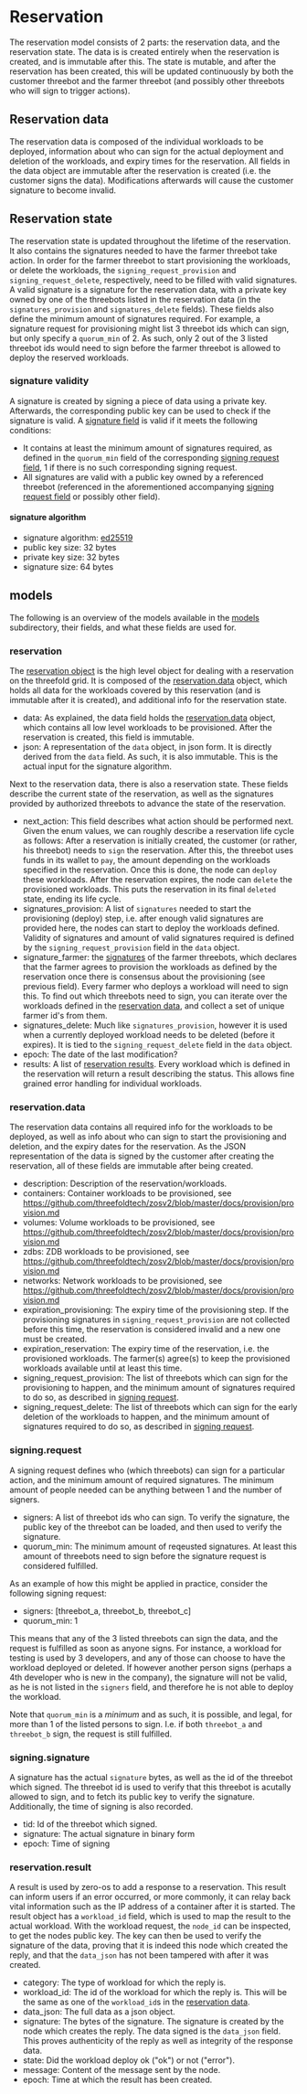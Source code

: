 # Reservation

The reservation model consists of 2 parts: the reservation data, and the
reservation state. The data is is created entirely when the reservation is created,
and is immutable after this. The state is mutable, and after the reservation has been
created, this will be updated continuously by both the customer threebot and the farmer
threebot (and possibly other threebots who will sign to trigger actions).

## Reservation data

The reservation data is composed of the individual workloads to be deployed, information
about who can sign for the actual deployment and deletion of the workloads, and expiry
times for the reservation. All fields in the data object are immutable after the
reservation is created (i.e. the customer signs the data). Modifications afterwards
will cause the customer signature to become invalid.

## Reservation state

The reservation state is updated throughout the lifetime of the reservation. It also
contains the signatures needed to have the farmer threebot take action. In order for
the farmer threebot to start provisioning the workloads, or delete the workloads,
the `signing_request_provision` and `signing_request_delete`, respectively, need to be filled with
valid signatures. A valid signature is a signature for the reservation data, with a
private key owned by one of the threebots listed in the reservation data (in the
`signatures_provision` and `signatures_delete` fields). These fields also define
the minimum amount of signatures required. For example, a signature request for
provisioning might list 3 threebot ids which can sign, but only specify a `quorum_min`
of 2. As such, only 2 out of the 3 listed threebot ids would need to sign before the
farmer threebot is allowed to deploy the reserved workloads.

### signature validity

A signature is created by signing a piece of data using a private key. Afterwards,
the corresponding public key can be used to check if the signature is valid. A
[signature field](#signingsignature) is valid if it meets the following conditions:

- It contains at least the minimum amount of signatures required, as defined in
the `quorum_min` field of the corresponding [signing request field](#signingrequest), 1 if there is no such
corresponding signing request.
- All signatures are valid with a public key owned by a referenced threebot (referenced
in the aforementioned accompanying [signing request field](#signingrequest) or possibly other field).

#### signature algorithm

- signature algorithm: [ed25519](https://ed25519.cr.yp.to/)
- public key size: 32 bytes
- private key size: 32 bytes
- signature size: 64 bytes

## models

The following is an overview of the models available in the [models](./models) subdirectory,
their fields, and what these fields are used for.

### reservation

The [reservation object](./models/reservation.toml) is the high level object for dealing with a reservation
on the threefold grid. It is composed of the [reservation.data](#reservationdata) object, which holds
all data for the workloads covered by this reservation (and is immutable after it is created),
and additional info for the reservation state.

- data: As explained, the data field holds the [reservation.data](#reservationdata) object, which contains all
low level workloads to be provisioned. After the reservation is created, this field is
immutable.
- json: A representation of the `data` object, in json form. It is directly derived from
the `data` field. As such, it is also immutable. This is the actual input for the signature algorithm.

Next to the reservation data, there is also a reservation state. These fields describe
the current state of the reservation, as well as the signatures provided by authorized threebots
to advance the state of the reservation.

- next_action: This field describes what action should be performed next. Given the enum
values, we can roughly describe a reservation life cycle as follows: After a reservation
is initially created, the customer (or rather, his threebot) needs to `sign` the reservation.
After this, the threebot uses funds in its wallet to `pay`, the amount depending on
the workloads specified in the reservation. Once this is done, the node can
`deploy` these workloads. After the reservation expires, the node can
`delete` the provisioned workloads. This puts the reservation in its final `deleted` state,
ending its life cycle.
- signatures_provision: A list of `signatures` needed to start the provisioning (deploy) step,
i.e. after enough valid signatures are provided here, the nodes can start to deploy
the workloads defined. Validity of signatures and amount of valid signatures required
is defined by the `signing_request_provision` field in the `data` object.
- signature_farmer: the [signatures](#signingsignature) of the farmer threebots, which declares that the farmer
agrees to provision the workloads as defined by the reservation once there is consensus
about the provisioning (see previous field). Every farmer who deploys a workload will need to sign
this. To find out which threebots need to sign, you can iterate over the workloads
defined in the [reservation data](#reservationdata), and collect a set of unique farmer id's from them.
- signatures_delete: Much like `signatures_provision`, however it is used when a currently
deployed workload needs to be deleted (before it expires). It is tied to the `signing_request_delete`
field in the `data` object.
- epoch: The date of the last modification?
- results: A list of [reservation results](#reservationresult). Every workload which is defined in the reservation
will return a result describing the status. This allows fine grained error handling for individual
workloads.

### reservation.data

The reservation data contains all required info for the workloads to be deployed,
as well as info about who can sign to start the provisioning and deletion, and the expiry
dates for the reservation. As the JSON representation of the data is signed by the customer
after creating the reservation, all of these fields are immutable after being created.

- description: Description of the reservation/workloads.
- containers: Container workloads to be provisioned, see https://github.com/threefoldtech/zosv2/blob/master/docs/provision/provision.md
- volumes: Volume workloads to be provisioned, see https://github.com/threefoldtech/zosv2/blob/master/docs/provision/provision.md
- zdbs: ZDB workloads to be provisioned, see https://github.com/threefoldtech/zosv2/blob/master/docs/provision/provision.md
- networks: Network workloads to be provisioned, see https://github.com/threefoldtech/zosv2/blob/master/docs/provision/provision.md
- expiration_provisioning: The expiry time of the provisioning step. If the provisioning signatures
in `signing_request_provision` are not collected before this time, the reservation is
considered invalid and a new one must be created.
- expiration_reservation: The expiry time of the reservation, i.e. the provisioned workloads.
The farmer(s) agree(s) to keep the provisioned workloads available until at least this
time.
- signing_request_provision: The list of threebots which can sign for the provisioning to happen,
and the minimum amount of signatures required to do so, as described in [signing request](#siginingrequest).
- signing_request_delete: The list of threebots which can sign for the early deletion of the workloads
to happen, and the minimum amount of signatures required to do so, as described in [signing request](#signingrequest).

### signing.request

A signing request defines who (which threebots) can sign for a particular action,
and the minimum amount of required signatures. The minimum amount of people needed
can be anything between 1 and the number of signers.

- signers: A list of threebot ids who can sign. To verify the signature, the public
key of the threebot can be loaded, and then used to verify the signature.
- quorum_min: The minimum amount of reqeusted signatures. At least this amount of
threebots need to sign before the signature request is considered fulfilled.

As an example of how this might be applied in practice, consider the following
signing request:

- signers: [threebot_a, threebot_b, threebot_c]
- quorum_min: 1

This means that any of the 3 listed threebots can sign the data, and the request
is fulfilled as soon as anyone signs. For instance, a workload for testing is used
by 3 developers, and any of those can choose to have the workload deployed or deleted.
If however another person signs (perhaps a 4th developer who is new in the company),
the signature will not be valid, as he is not listed in the `signers` field, and therefore
he is not able to deploy the workload.

Note that `quorum_min` is a _minimum_ and as such, it is possible, and legal, for more than 1 of the listed persons to sign.
I.e. if both `threebot_a` and `threebot_b` sign, the request is still fulfilled.

### signing.signature

A signature has the actual `signature` bytes, as well as the id of the threebot
which signed. The threebot id is used to verify that this threebot is acutally
allowed to sign, and to fetch its public key to verify the signature. Additionally,
the time of signing is also recorded.

- tid: Id of the threebot which signed.
- signature: The actual signature in binary form
- epoch: Time of signing

### reservation.result

A result is used by zero-os to add a response to a reservation. This result
can inform users if an error occurred, or more commonly, it can relay back vital
information such as the IP address of a container after it is started. The result
object has a `workload_id` field, which is used to map the result to the actual
workload. With the workload request, the `node_id` can be inspected, to get the
nodes public key. The key can then be used to verify the signature of the data,
proving that it is indeed this node which created the reply, and that the `data_json`
has not been tampered with after it was created.

- category: The type of workload for which the reply is.
- workload_id: The id of the workload for which the reply is. This will be the same
as one of the `workload_id`s in the [reservation data](#reservationdata).
- data_json: The full data as a json object.
- signature: The bytes of the signature. The signature is created by the node which
creates the reply. The data signed is the `data_json` field. This proves authenticity
of the reply as well as integrity of the response data.
- state: Did the workload deploy ok ("ok") or not ("error").
- message: Content of the message sent by the node.
- epoch: Time at which the result has been created.
